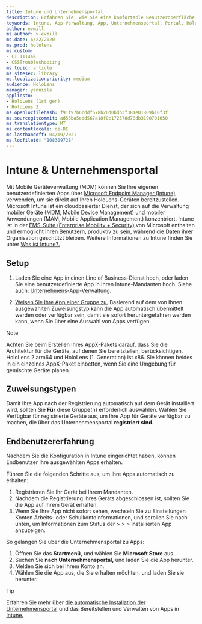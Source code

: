 ```yaml
---
title: Intune und Unternehmensportal
description: Erfahren Sie, wie Sie eine komfortable Benutzeroberfläche mit Intune, der Verwaltung mobiler Geräte und dem Unternehmensportal einrichten, zuweisen und erstellen.
keywords: Intune, App-Verwaltung, App, Unternehmensportal, Portal, HoloLens
author: evmill
ms.author: v-evmill
ms.date: 6/22/2020
ms.prod: hololens
ms.custom:
- CI 111456
- CSSTroubleshooting
ms.topic: article
ms.sitesec: library
ms.localizationpriority: medium
audience: HoloLens
manager: yannisle
appliesto:
- HoloLens (1st gen)
- HoloLens 2
ms.openlocfilehash: f91f97b6cddf678b20d0bdb3f381e01809b10f3f
ms.sourcegitcommit: ad53ba5edd567a18f0c172578d78db3190701650
ms.translationtype: MT
ms.contentlocale: de-DE
ms.lasthandoff: 04/19/2021
ms.locfileid: "108309728"
---
```

# <a name="intune--company-portal"></a>Intune & Unternehmensportal

Mit Mobile Geräteverwaltung (MDM) können Sie Ihre eigenen benutzerdefinierten Apps über [Microsoft Endpoint Manager (Intune)](https://docs.microsoft.com/intune/windows-holographic-for-business) verwenden, um sie direkt auf Ihren HoloLens-Geräten bereitzustellen. Microsoft Intune ist ein cloudbasierter Dienst, der sich auf die Verwaltung mobiler Geräte (MDM, Mobile Device Management) und mobiler Anwendungen (MAM, Mobile Application Management) konzentriert. Intune ist in der [EMS-Suite (Enterprise Mobility + Security)](https://www.microsoft.com/microsoft-365/enterprise-mobility-security) von Microsoft enthalten und ermöglicht Ihren Benutzern, produktiv zu sein, während die Daten ihrer Organisation geschützt bleiben. Weitere Informationen zu Intune finden Sie unter [Was ist Intune?.](https://docs.microsoft.com/mem/intune/fundamentals/what-is-intune)

## <a name="setup"></a>Setup

1. Laden Sie eine App in einen Line of Business-Dienst hoch, oder laden Sie eine benutzerdefinierte App in Ihren Intune-Mandanten hoch. Siehe auch: [Unternehmens-App-Verwaltung](https://docs.microsoft.com/windows/client-management/mdm/enterprise-app-management).

2. [Weisen Sie Ihre App einer Gruppe zu.](https://docs.microsoft.com/mem/intune/apps/apps-deploy) Basierend auf dem von Ihnen ausgewählten Zuweisungstyp kann die App automatisch übermittelt werden oder verfügbar sein, damit sie sofort heruntergefahren werden kann, wenn Sie über eine Auswahl von Apps verfügen.

> [!NOTE]
> Achten Sie beim Erstellen Ihres AppX-Pakets darauf, dass Sie die Architektur für die Geräte, auf denen Sie bereitstellen, berücksichtigen. HoloLens 2 arm64 und HoloLens (1. Generation) ist x86. Sie können beides in ein einzelnes AppX-Paket einbetten, wenn Sie eine Umgebung für gemischte Geräte planen.

## <a name="assignment-types"></a>Zuweisungstypen

Damit Ihre App nach der Registrierung automatisch auf dem Gerät installiert wird, sollten Sie **Für** diese Gruppe(n) erforderlich auswählen.
Wählen Sie Verfügbar für registrierte Geräte aus, um Ihre App für Geräte verfügbar zu machen, die über das Unternehmensportal **registriert sind.**

## <a name="end-user-experience"></a>Endbenutzererfahrung

Nachdem Sie die Konfiguration in Intune eingerichtet haben, können Endbenutzer Ihre ausgewählten Apps erhalten.

Führen Sie die folgenden Schritte aus, um Ihre Apps automatisch zu erhalten:

1. Registrieren Sie Ihr Gerät bei Ihrem Mandanten.
2. Nachdem die Registrierung Ihres Geräts abgeschlossen ist, sollten Sie die App auf Ihrem Gerät erhalten.
3. Wenn Sie Ihre App nicht sofort sehen, wechseln Sie zu Einstellungen Konten Arbeits- oder SchulkontoInformationen, und scrollen Sie nach unten, um Informationen zum Status der  >    >    >   installierten App anzuzeigen.

So gelangen Sie über die Unternehmensportal zu Apps:

1. Öffnen Sie das **Startmenü,** und wählen Sie **Microsoft Store** aus.
2. Suchen Sie **nach Unternehmensportal,** und laden Sie die App herunter.
3. Melden Sie sich bei Ihrem Konto an.
4. Wählen Sie die App aus, die Sie erhalten möchten, und laden Sie sie herunter.

> [!Tip]
> Erfahren Sie mehr über [die automatische Installation der Unternehmensportal](https://docs.microsoft.com/mem/intune/apps/company-portal-app) und das Bereitstellen und Verwalten von Apps in [Intune.](https://docs.microsoft.com/mem/intune/fundamentals/windows-holographic-for-business#deploy-and-manage-apps)
